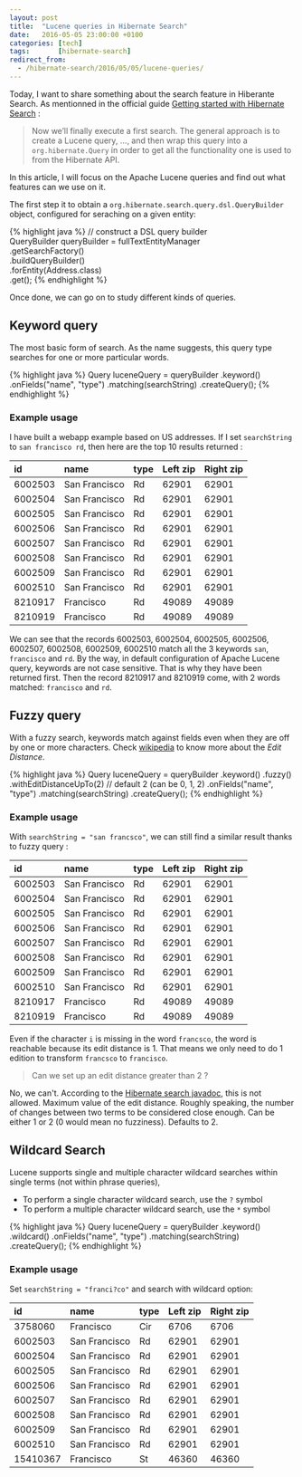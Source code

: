```yaml
---
layout: post
title:  "Lucene queries in Hibernate Search"
date:   2016-05-05 23:00:00 +0100
categories: [tech]
tags:       [hibernate-search]
redirect_from:
  - /hibernate-search/2016/05/05/lucene-queries/
---
```


Today, I want to share something about the search feature in Hiberante Search.
As mentionned in the official guide 
[Getting started with Hibernate Search][hsearch-1] :

>Now we’ll finally execute a first search. The general approach is to create a 
Lucene query, ..., and then wrap this query into a `org.hibernate.Query` in 
order to get all the functionality one is used to from the Hibernate API. 

In this article, I will focus on the Apache Lucene queries and find out what 
features can we use on it.

<!--more-->

The first step it to obtain a `org.hibernate.search.query.dsl.QueryBuilder`
object, configured for seraching on a given entity:

{% highlight java %}
// construct a DSL query builder                                                
QueryBuilder queryBuilder = fullTextEntityManager                               
    .getSearchFactory()                                                         
    .buildQueryBuilder()                                                        
    .forEntity(Address.class)                                                   
    .get();
{% endhighlight %}

Once done, we can go on to study different kinds of queries.


## Keyword query

The most basic form of search. As the name suggests, this query type searches
for one or more particular words.

{% highlight java %}
Query luceneQuery = queryBuilder
    .keyword()
    .onFields("name", "type")
    .matching(searchString)
    .createQuery();
{% endhighlight %}


### Example usage

I have built a webapp example based on US addresses. If I set `searchString` to
`san francisco rd`, then here are the top 10 results returned :

id | name | type | Left zip | Right zip
:--- | :--- | --- | --- | ---
6002503 | San Francisco | Rd | 62901 | 62901
6002504 | San Francisco | Rd | 62901 | 62901
6002505 | San Francisco | Rd | 62901 | 62901
6002506 | San Francisco | Rd | 62901 | 62901
6002507 | San Francisco | Rd | 62901 | 62901
6002508 | San Francisco | Rd | 62901 | 62901
6002509 | San Francisco | Rd | 62901 | 62901
6002510 | San Francisco | Rd | 62901 | 62901
8210917 | Francisco | Rd | 49089 | 49089
8210919	| Francisco | Rd | 49089 | 49089

We can see that the records 6002503, 6002504, 6002505, 6002506, 6002507, 
6002508, 6002509, 6002510 match all the 3 keywords `san`, `francisco` and `rd`.
By the way, in default configuration of Apache Lucene query, keywords are not
case sensitive. That is why they have been returned first. Then the record
8210917 and 8210919 come, with 2 words matched: `francisco` and `rd`. 


## Fuzzy query

With a fuzzy search, keywords match against fields even when they are off by 
one or more characters. Check [wikipedia][wiki-ed] to know more about the 
_Edit Distance_.

{% highlight java %}
Query luceneQuery = queryBuilder
    .keyword()
    .fuzzy()
    .withEditDistanceUpTo(2)   // default 2 (can be 0, 1, 2)
    .onFields("name", "type")
    .matching(searchString)
    .createQuery();
{% endhighlight %}


### Example usage

With `searchString = "san francsco"`, we can still find a similar result thanks
to fuzzy query :

id | name | type | Left zip | Right zip
:--- | :--- | --- | --- | ---
6002503 | San Francisco | Rd | 62901 | 62901
6002504 | San Francisco | Rd | 62901 | 62901
6002505 | San Francisco | Rd | 62901 | 62901
6002506 | San Francisco | Rd | 62901 | 62901
6002507 | San Francisco | Rd | 62901 | 62901
6002508 | San Francisco | Rd | 62901 | 62901
6002509 | San Francisco | Rd | 62901 | 62901
6002510 | San Francisco | Rd | 62901 | 62901
8210917 | Francisco | Rd | 49089 | 49089
8210919 | Francisco | Rd | 49089 | 49089 

Even if the character `i` is missing in the word `francsco`, the word is
reachable because its edit distance is 1. That means we only need to do 1
edition to transform `francsco` to `francisco`.

> Can we set up an edit distance greater than 2 ?

No, we can't. According to the [Hibernate search javadoc][hsearch-2], this is 
not allowed. Maximum value of the edit distance. Roughly speaking, the number 
of changes between two terms to be considered close enough. Can be either 1 or 
2 (0 would mean no fuzziness). Defaults to 2.


## Wildcard Search

Lucene supports single and multiple character wildcard searches within single 
terms (not within phrase queries), 

* To perform a single character wildcard search, use the `?` symbol
* To perform a multiple character wildcard search, use the `*` symbol

{% highlight java %}
Query luceneQuery = queryBuilder
    .keyword()
    .wildcard()
    .onFields("name", "type")
    .matching(searchString)
    .createQuery();
{% endhighlight %}


### Example usage

Set `searchString = "franci?co"` and search with wildcard option:

id | name | type | Left zip | Right zip
:--- | :--- | --- | --- | ---
3758060	| Francisco | Cir | 6706 | 6706
6002503	| San Francisco | Rd | 62901 | 62901
6002504	| San Francisco	| Rd | 62901 | 62901
6002505	| San Francisco | Rd | 62901 | 62901
6002506	| San Francisco | Rd | 62901 | 62901
6002507	| San Francisco | Rd | 62901 | 62901
6002508	| San Francisco | Rd | 62901 | 62901
6002509	| San Francisco | Rd | 62901 | 62901
6002510	| San Francisco | Rd | 62901 | 62901
15410367 | Francisco | St | 46360 | 46360


[wiki-ed]: https://en.wikipedia.org/wiki/Edit_distance
[hsearch-1]: http://hibernate.org/search/documentation/getting-started
[hsearch-2]: https://docs.jboss.org/hibernate/search/5.0/api/org/hibernate/search/query/dsl/FuzzyContext.html#withEditDistanceUpTo(int)

